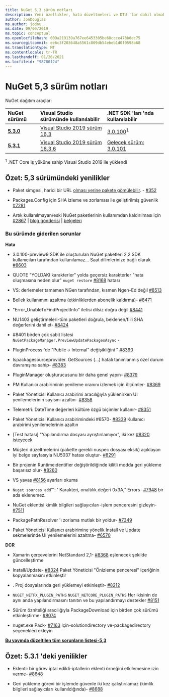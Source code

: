 ```yaml
---
title: NuGet 5,3 sürüm notları
description: Yeni özellikler, hata düzeltmeleri ve DTU 'lar dahil olmak üzere NuGet 5,3 sürüm notları.
author: JonDouglas
ms.author: jodou
ms.date: 09/06/2019
ms.topic: conceptual
ms.openlocfilehash: 009a219139a767ee6453305be68ccce478b0ec75
ms.sourcegitcommit: ee6c3f203648a5561c809db54ebeb1d0f0598b68
ms.translationtype: MT
ms.contentlocale: tr-TR
ms.lasthandoff: 01/26/2021
ms.locfileid: "98780124"
---
```

# <a name="nuget-53-release-notes"></a>NuGet 5,3 sürüm notları

NuGet dağıtım araçlar:

| NuGet sürümü | Visual Studio sürümünde kullanılabilir| .NET SDK 'ları 'nda kullanılabilir|
|:---|:---|:---|
| [**5.3.0**](https://nuget.org/downloads) | [Visual Studio 2019 sürüm 16,3](https://visualstudio.microsoft.com/downloads/) | [3.0.100](https://dotnet.microsoft.com/download/dotnet-core/3.0)<sup>1</sup> |
| [**5.3.1**](https://nuget.org/downloads) | [Visual Studio 2019 sürüm 16.3.6](https://visualstudio.microsoft.com/downloads/) | [Gelecek sürüm: 3.0.101](https://dotnet.microsoft.com/download/dotnet-core/3.0) |

<sup>1</sup> .NET Core iş yüküne sahip Visual Studio 2019 ile yüklendi

## <a name="summary-whats-new-in-53"></a>Özet: 5,3 sürümündeki yenilikler

* Paket simgesi, harici bir URL [olması yerine pakete gömülebilir](../reference/msbuild-targets.md#packing-an-icon-image-file). - [#352](https://github.com/NuGet/Home/issues/352)

* Packages.Config için SHA izleme ve zorlaması ile geliştirilmiş güvenlik [#7281](https://github.com/NuGet/Home/issues/7281)

* Artık kullanılmayan/eski NuGet paketlerinin kullanımdan kaldırılması için [#2867](https://github.com/NuGet/Home/issues/2867)  |  [blog gönderisi](https://devblogs.microsoft.com/nuget/deprecating-packages-on-nuget-org/)  |  [belgeleri](../nuget-org/deprecate-packages.md)

### <a name="issues-fixed-in-this-release"></a>Bu sürümde giderilen sorunlar

**Hata**

* 3.0.100-preview9 SDK ile oluşturulan NuGet paketleri 2,2 SDK kullanıcıları tarafından kullanılamaz... Saat dilimlerinize bağlı olarak [#8603](https://github.com/NuGet/Home/issues/8603)

* QUOTE "YOLDAKI karakterler" yolda geçersiz karakterler "hata oluşmasına neden olur" `nuget restore` [#8168](https://github.com/NuGet/Home/issues/8168) hatası

* VS: derlemeler tamamen NGen tarafından, kısmen Ngen-Ed değil [#8513](https://github.com/NuGet/Home/issues/8513)

* Bellek kullanımını azaltma (etkinliklerden abonelik kaldırma)- [#8471](https://github.com/NuGet/Home/issues/8471)

* "Error_UnableToFindProjectInfo" iletisi dilsiz doğru değil [#8441](https://github.com/NuGet/Home/issues/8441)

* NU1403 geliştirmeleri-tüm paketleri doğrula, beklenen/fiili SHA değerlerini dahil et- [#8424](https://github.com/NuGet/Home/issues/8424)

* #8401 birden çok sabit listesi `NuGetPackageManager.PreviewUpdatePackagesAsync`  -  [](https://github.com/NuGet/Home/issues/8401)

* PluginProcess 'de "Public-> Internal" değişikliğini " [#8390](https://github.com/NuGet/Home/issues/8390)

* Ispackagesourceprovider. GetSources (...) hatalı tanımlanmış özel durum davranışına sahip- [#8383](https://github.com/NuGet/Home/issues/8383)

* PluginManager oluşturucusunu bir daha genel yapın- [#8379](https://github.com/NuGet/Home/issues/8379)

* PM Kullanıcı arabiriminin yenileme oranını izlemek için ölçümler- [#8369](https://github.com/NuGet/Home/issues/8369)

* Paket Yöneticisi Kullanıcı arabirimi aracılığıyla yüklenirken UI yenilemelerinin sayısını azaltın- [#8358](https://github.com/NuGet/Home/issues/8358)

* Telemetri: DateTime değerleri kültüre özgü biçimler kullanır- [#8351](https://github.com/NuGet/Home/issues/8351)

* Paket Yöneticisi Kullanıcı arabirimindeki #6570- [#8339](https://github.com/NuGet/Home/issues/8339) Kullanıcı arabirimi yenilemelerinin azaltın

* [Test hatası] "Yapılandırma dosyası ayrıştırılamıyor", iki kez [#8320](https://github.com/NuGet/Home/issues/8320) isteyecek

* Müşteri düzeltmelerini (pakette gerekli nuspec dosyası eksik) açıklayan iyi belge sayfasıyla NU5037 hatası oluştur- [#8291](https://github.com/NuGet/Home/issues/8291)

* Bir projenin Runtimeıdentifier değiştirildiğinde kilitli modda geri yükleme başarısız olur- [#8260](https://github.com/NuGet/Home/issues/8260)

* VS yavaş [#8156](https://github.com/NuGet/Home/issues/8156) ayarları okuma

* `Nuget sources add`"': ' Karakteri, onaltılık değeri 0x3A," Errors- [#7948](https://github.com/NuGet/Home/issues/7948) bir ada eklenemez.

* NuGet eklentisi kimlik bilgileri sağlayıcıları-işlem penceresini gizleyin- [#7511](https://github.com/NuGet/Home/issues/7511)

* PackagePathResolver 'ı zorlama mutlak bir yoldur- [#7349](https://github.com/NuGet/Home/issues/7349)

* Paket Yöneticisi Kullanıcı arabirimine yönelik Install ve Update sekmelerinde UI yenilemelerini azaltma- [#6570](https://github.com/NuGet/Home/issues/6570)

**DCR**

* Xamarin çerçevelerini NetStandard 2,1- [#8368](https://github.com/NuGet/Home/issues/8368) eşlenecek şekilde güncelleştirme

* Install/Update- [#8324](https://github.com/NuGet/Home/issues/8324) Paket Yöneticisi "Önizleme penceresi" içeriğinin kopyalanmasını etkinleştir

* . Proj dosyalarında geri yüklemeyi etkinleştir- [#8212](https://github.com/NuGet/Home/issues/8212)

* `NUGET_NETFX_PLUGIN_PATHS` `NUGET_NETCORE_PLUGIN_PATHS` Her ikisinin de aynı anda yapılandırmasını tanıtın ve bu yapılandırmayı destekler [#8151](https://github.com/NuGet/Home/issues/8151)

* Sürüm özniteliği aracılığıyla PackageDownload için birden çok sürümü etkinleştirme- [#8074](https://github.com/NuGet/Home/issues/8074)

* nuget.exe Pack- [#7163](https://github.com/NuGet/Home/issues/7163) Için-solutiondirectory ve-packagedirectory seçenekleri ekleyin

**[Bu yayında düzeltilen tüm sorunların listesi-5,3](https://github.com/nuget/home/issues?q=is%3Aissue+is%3Aclosed+milestone%3A%225.3")**

## <a name="summary-whats-new-in-531"></a>Özet: 5.3.1 'deki yenilikler

* Eklenti: bir görev iptal edildi-iptallerin eklenti örneğini etkilemesine izin verme- [#8648](https://github.com/NuGet/Home/issues/8648)

* Geri yükleme görevi bir işlemde güvenle iki kez çalıştırılamaz (kimlik bilgileri sağlayıcıları kullanıldığında)- [#8688](https://github.com/NuGet/Home/issues/8688)

